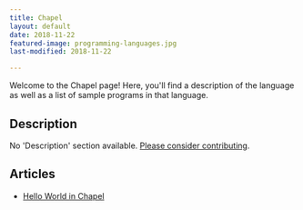```yaml
---
title: Chapel
layout: default
date: 2018-11-22
featured-image: programming-languages.jpg
last-modified: 2018-11-22

---
```


Welcome to the Chapel page! Here, you'll find a description of the language as well as a list of sample programs in that language.

## Description

No 'Description' section available. [Please consider contributing](https://github.com/TheRenegadeCoder/sample-programs-website).

## Articles

- [Hello World in Chapel](https://rzuckerm.github.io/sample-programs-website-copy/projects/hello-world/chapel)
